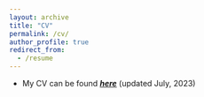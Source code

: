 ```yaml
---
layout: archive
title: "CV"
permalink: /cv/
author_profile: true
redirect_from:
  - /resume
---
```


* My CV can be found <span style ="color:blue">[_**here**_](https://drive.google.com/drive/folders/1eWEGF-R2IMFAJwBxJHBTJdUbtGXddw5s)</span> (updated July, 2023)
